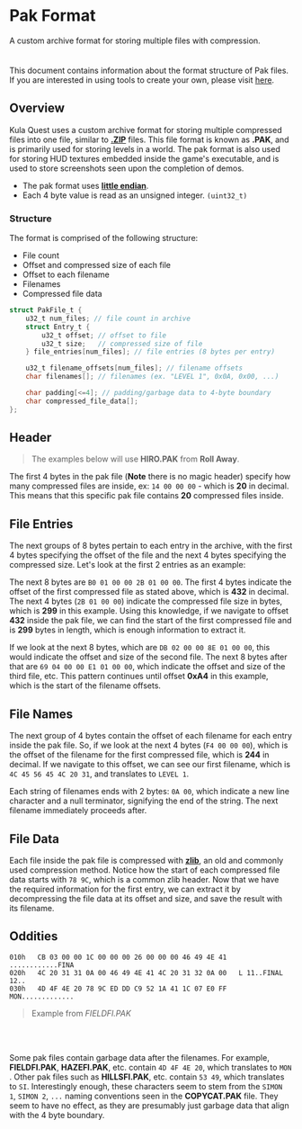 # Pak Format

A custom archive format for storing multiple files with compression.

<div class="tip custom-block" style="padding-top: 8px">

This document contains information about the format structure of Pak files.
If you are interested in using tools to create your own, please visit [here](https://example.com).

</div>

## Overview

Kula Quest uses a custom archive format for storing multiple compressed files into one file, similar to [**.ZIP**](<https://en.wikipedia.org/wiki/ZIP_(file_format)>) files. This file format is known as **.PAK**, and is primarily used for storing levels in a world. The pak format is also used for storing HUD textures embedded inside the game's executable, and is used to store screenshots seen upon the completion of demos.

-   The pak format uses [**little endian**](https://en.wikipedia.org/wiki/Endianness).
-   Each 4 byte value is read as an unsigned integer. `(uint32_t)`

### Structure

The format is comprised of the following structure:

-   File count
-   Offset and compressed size of each file
-   Offset to each filename
-   Filenames
-   Compressed file data

```c
struct PakFile_t {
    u32_t num_files; // file count in archive
    struct Entry_t {
        u32_t offset; // offset to file
        u32_t size;   // compressed size of file
    } file_entries[num_files]; // file entries (8 bytes per entry)

    u32_t filename_offsets[num_files]; // filename offsets
    char filenames[]; // filenames (ex. "LEVEL 1", 0x0A, 0x00, ...)

    char padding[<=4]; // padding/garbage data to 4-byte boundary
    char compressed_file_data[];
};
```

## Header

> The examples below will use **HIRO.PAK** from **Roll Away**.

The first 4 bytes in the pak file (**Note** there is no magic header) specify how many compressed files are inside, ex: `14 00 00 00` - which is **20** in decimal. This means that this specific pak file contains **20** compressed files inside.

## File Entries

The next groups of 8 bytes pertain to each entry in the archive, with the first 4 bytes specifying the offset of the file and the next 4 bytes specifying the compressed size. Let's look at the first 2 entries as an example:

The next 8 bytes are `B0 01 00 00 2B 01 00 00`. The first 4 bytes indicate the offset of the first compressed file as stated above, which is **432** in decimal. The next 4 bytes (`2B 01 00 00`) indicate the compressed file size in bytes, which is **299** in this example. Using this knowledge, if we navigate to offset **432** inside the pak file, we can find the start of the first compressed file and is **299** bytes in length, which is enough information to extract it.

If we look at the next 8 bytes, which are `DB 02 00 00 8E 01 00 00`, this would indicate the offset and size of the second file. The next 8 bytes after that are `69 04 00 00 E1 01 00 00`, which indicate the offset and size of the third file, etc. This pattern continues until offset **0xA4** in this example, which is the start of the filename offsets.

## File Names

The next group of 4 bytes contain the offset of each filename for each entry inside the pak file. So, if we look at the next 4 bytes (`F4 00 00 00`), which is the offset of the filename for the first compressed file, which is **244** in decimal. If we navigate to this offset, we can see our first filename, which is `4C 45 56 45 4C 20 31`, and translates to `LEVEL 1`.

Each string of filenames ends with 2 bytes: `0A 00`, which indicate a new line character and a null terminator, signifying the end of the string. The next filename immediately proceeds after.

## File Data

Each file inside the pak file is compressed with [**zlib**](https://zlib.net/), an old and commonly used compression method. Notice how the start of each compressed file data starts with `78 9C`, which is a common zlib header. Now that we have the required information for the first entry, we can extract it by decompressing the file data at its offset and size, and save the result with its filename.

## Oddities

```
010h   CB 03 00 00 1C 00 00 00 26 00 00 00 46 49 4E 41   ............FINA
020h   4C 20 31 31 0A 00 46 49 4E 41 4C 20 31 32 0A 00   L 11..FINAL 12..
030h   4D 4F 4E 20 78 9C ED DD C9 52 1A 41 1C 07 E0 FF   MON.............
```

> Example from _FIELDFI.PAK_

<br></br>

Some pak files contain garbage data after the filenames. For example, **FIELDFI.PAK**, **HAZEFI.PAK**, etc. contain `4D 4F 4E 20`, which translates to `MON `. Other pak files such as **HILLSFI.PAK**, etc. contain `53 49`, which translates to `SI`. Interestingly enough, these characters seem to stem from the `SIMON 1`, `SIMON 2`, `...` naming conventions seen in the **COPYCAT.PAK** file. They seem to have no effect, as they are presumably just garbage data that align with the 4 byte boundary.
